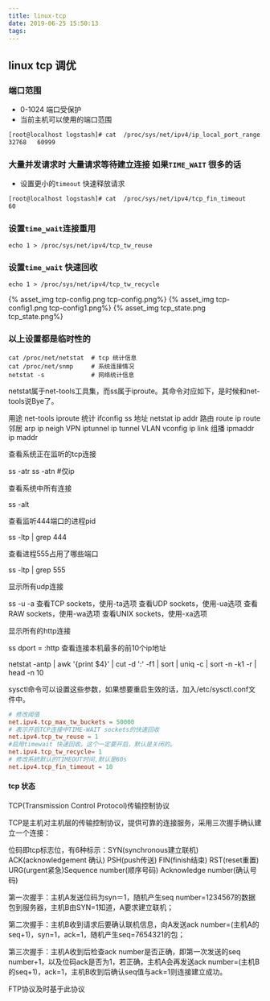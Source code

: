 ```yaml
---
title: linux-tcp
date: 2019-06-25 15:50:13
tags:
---
```

## linux tcp 调优

### 端口范围
- 0-1024 端口受保护
- 当前主机可以使用的端口范围
```sh
[root@localhost logstash]# cat  /proc/sys/net/ipv4/ip_local_port_range 
32768	60999
```

### 大量并发请求时 大量请求等待建立连接 如果`TIME_WAIT` 很多的话

- 设置更小的`timeout` 快速释放请求
```sh
[root@localhost logstash]# cat  /proc/sys/net/ipv4/tcp_fin_timeout 
60
```

### 设置`time_wait`连接重用

```
echo 1 > /proc/sys/net/ipv4/tcp_tw_reuse
```

### 设置`time_wait` 快速回收

```
echo 1 > /proc/sys/net/ipv4/tcp_tw_recycle
```

{% asset_img tcp-config.png tcp-config.png%}
{% asset_img tcp-config1.png tcp-config1.png%}
{% asset_img tcp_state.png tcp_state.png%}


### 以上设置都是临时性的


```
cat /proc/net/netstat  # tcp 统计信息
cat /proc/net/snmp     # 系统连接情况
netstat -s             # 网络统计信息
```


netstat属于net-tools工具集，而ss属于iproute。其命令对应如下，是时候和net-tools说Bye了。

用途	net-tools	iproute
统计	ifconfig	ss
地址	netstat	ip addr
路由	route	ip route
邻居	arp	ip neigh
VPN	iptunnel	ip tunnel
VLAN	vconfig	ip link
组播	ipmaddr	ip maddr


查看系统正在监听的tcp连接

ss -atr 
ss -atn #仅ip


查看系统中所有连接

ss -alt


查看监听444端口的进程pid

ss -ltp | grep 444


查看进程555占用了哪些端口

ss -ltp | grep 555


显示所有udp连接

ss -u -a
查看TCP sockets，使用-ta选项
查看UDP sockets，使用-ua选项
查看RAW sockets，使用-wa选项
查看UNIX sockets，使用-xa选项

显示所有的http连接

ss  dport = :http
查看连接本机最多的前10个ip地址

netstat -antp | awk '{print $4}' | cut -d ':' -f1 | sort | uniq -c  | sort -n -k1 -r | head -n 10


sysctl命令可以设置这些参数，如果想要重启生效的话，加入/etc/sysctl.conf文件中。

```conf
# 修改阈值
net.ipv4.tcp_max_tw_buckets = 50000 
# 表示开启TCP连接中TIME-WAIT sockets的快速回收
net.ipv4.tcp_tw_reuse = 1
#启用timewait 快速回收。这个一定要开启，默认是关闭的。
net.ipv4.tcp_tw_recycle= 1   
# 修改系統默认的TIMEOUT时间,默认是60s
net.ipv4.tcp_fin_timeout = 10
```



#### tcp 状态

TCP(Transmission Control Protocol)传输控制协议

TCP是主机对主机层的传输控制协议，提供可靠的连接服务，采用三次握手确认建立一个连接：

位码即tcp标志位，有6种标示：SYN(synchronous建立联机) ACK(acknowledgement 确认) PSH(push传送) FIN(finish结束) RST(reset重置) URG(urgent紧急)Sequence number(顺序号码) Acknowledge number(确认号码)

第一次握手：主机A发送位码为syn＝1，随机产生seq number=1234567的数据包到服务器，主机B由SYN=1知道，A要求建立联机；

第二次握手：主机B收到请求后要确认联机信息，向A发送ack number=(主机A的seq+1)，syn=1，ack=1，随机产生seq=7654321的包；

第三次握手：主机A收到后检查ack number是否正确，即第一次发送的seq number+1，以及位码ack是否为1，若正确，主机A会再发送ack number=(主机B的seq+1)，ack=1，主机B收到后确认seq值与ack=1则连接建立成功。

FTP协议及时基于此协议